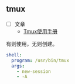 ##  tmux


- [ ] 文章
  - [ Tmux使用手册 ](https://louiszhai.github.io/2017/09/30/tmux/)



有则使用，无则创建。
```yml
shell:
  program: /usr/bin/tmux
  args:
    - new-session
    - -A
```